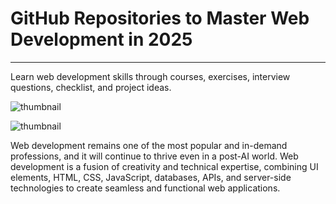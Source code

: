 # GitHub Repositories to Master Web Development in 2025

---

Learn web development skills through courses, exercises, interview questions, checklist, and project ideas.

<img scr="https://www.kdnuggets.com/wp-content/uploads/awan_10_github_repositories_master_web_development_2025_1.png" alt="thumbnail" />

![thumbnail](https://www.kdnuggets.com/wp-content/uploads/awan_10_github_repositories_master_web_development_2025_1.png) 

Web development remains one of the most popular and in-demand professions, and it will continue to thrive even in a post-AI world. Web development is a fusion of creativity and technical expertise, combining UI elements, HTML, CSS, JavaScript, databases, APIs, and server-side technologies to create seamless and functional web applications.

